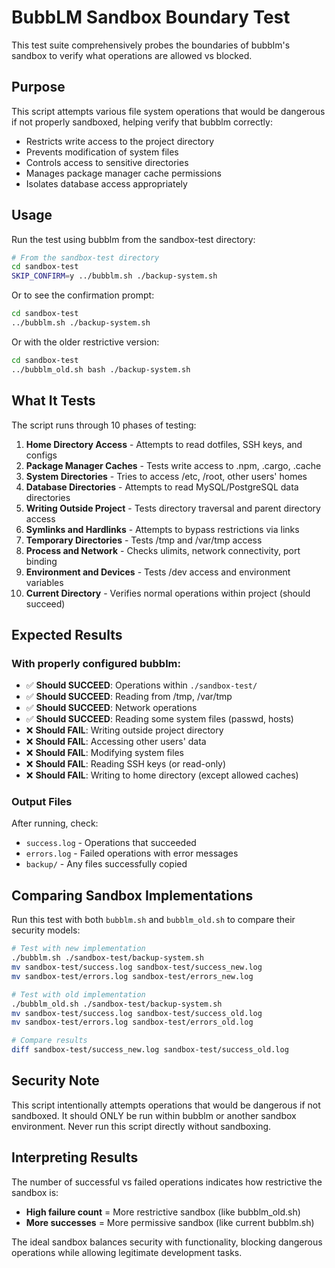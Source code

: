 # BubbLM Sandbox Boundary Test

This test suite comprehensively probes the boundaries of bubblm's sandbox to verify what operations are allowed vs blocked.

## Purpose

This script attempts various file system operations that would be dangerous if not properly sandboxed, helping verify that bubblm correctly:
- Restricts write access to the project directory
- Prevents modification of system files
- Controls access to sensitive directories
- Manages package manager cache permissions
- Isolates database access appropriately

## Usage

Run the test using bubblm from the sandbox-test directory:

```bash
# From the sandbox-test directory
cd sandbox-test
SKIP_CONFIRM=y ../bubblm.sh ./backup-system.sh
```

Or to see the confirmation prompt:
```bash
cd sandbox-test
../bubblm.sh ./backup-system.sh
```

Or with the older restrictive version:
```bash
cd sandbox-test
../bubblm_old.sh bash ./backup-system.sh
```

## What It Tests

The script runs through 10 phases of testing:

1. **Home Directory Access** - Attempts to read dotfiles, SSH keys, and configs
2. **Package Manager Caches** - Tests write access to .npm, .cargo, .cache
3. **System Directories** - Tries to access /etc, /root, other users' homes
4. **Database Directories** - Attempts to read MySQL/PostgreSQL data directories
5. **Writing Outside Project** - Tests directory traversal and parent directory access
6. **Symlinks and Hardlinks** - Attempts to bypass restrictions via links
7. **Temporary Directories** - Tests /tmp and /var/tmp access
8. **Process and Network** - Checks ulimits, network connectivity, port binding
9. **Environment and Devices** - Tests /dev access and environment variables
10. **Current Directory** - Verifies normal operations within project (should succeed)

## Expected Results

### With properly configured bubblm:
- ✅ **Should SUCCEED**: Operations within `./sandbox-test/`
- ✅ **Should SUCCEED**: Reading from /tmp, /var/tmp
- ✅ **Should SUCCEED**: Network operations
- ✅ **Should SUCCEED**: Reading some system files (passwd, hosts)
- ❌ **Should FAIL**: Writing outside project directory
- ❌ **Should FAIL**: Accessing other users' data
- ❌ **Should FAIL**: Modifying system files
- ❌ **Should FAIL**: Reading SSH keys (or read-only)
- ❌ **Should FAIL**: Writing to home directory (except allowed caches)

### Output Files

After running, check:
- `success.log` - Operations that succeeded
- `errors.log` - Failed operations with error messages
- `backup/` - Any files successfully copied

## Comparing Sandbox Implementations

Run this test with both `bubblm.sh` and `bubblm_old.sh` to compare their security models:

```bash
# Test with new implementation
./bubblm.sh ./sandbox-test/backup-system.sh
mv sandbox-test/success.log sandbox-test/success_new.log
mv sandbox-test/errors.log sandbox-test/errors_new.log

# Test with old implementation  
./bubblm_old.sh ./sandbox-test/backup-system.sh
mv sandbox-test/success.log sandbox-test/success_old.log
mv sandbox-test/errors.log sandbox-test/errors_old.log

# Compare results
diff sandbox-test/success_new.log sandbox-test/success_old.log
```

## Security Note

This script intentionally attempts operations that would be dangerous if not sandboxed. It should ONLY be run within bubblm or another sandbox environment. Never run this script directly without sandboxing.

## Interpreting Results

The number of successful vs failed operations indicates how restrictive the sandbox is:
- **High failure count** = More restrictive sandbox (like bubblm_old.sh)
- **More successes** = More permissive sandbox (like current bubblm.sh)

The ideal sandbox balances security with functionality, blocking dangerous operations while allowing legitimate development tasks.